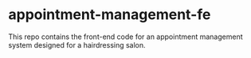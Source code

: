 # appointment-management-fe
This repo contains the front-end code for an appointment management system designed for a hairdressing salon.
